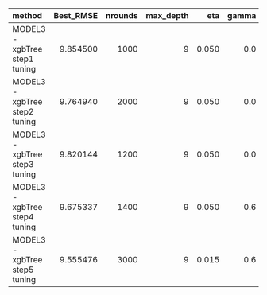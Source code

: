 |method                        | Best_RMSE| nrounds| max_depth|   eta| gamma| colsample_bytree| min_child_weight| subsample|
|:-----------------------------|---------:|-------:|---------:|-----:|-----:|----------------:|----------------:|---------:|
|MODEL3 - xgbTree step1 tuning |  9.854500|    1000|         9| 0.050|   0.0|              1.0|                1|      1.00|
|MODEL3 - xgbTree step2 tuning |  9.764940|    2000|         9| 0.050|   0.0|              1.0|                1|      1.00|
|MODEL3 - xgbTree step3 tuning |  9.820144|    1200|         9| 0.050|   0.0|              0.6|                1|      0.75|
|MODEL3 - xgbTree step4 tuning |  9.675337|    1400|         9| 0.050|   0.6|              0.6|                1|      0.75|
|MODEL3 - xgbTree step5 tuning |  9.555476|    3000|         9| 0.015|   0.6|              0.6|                1|      0.75|
